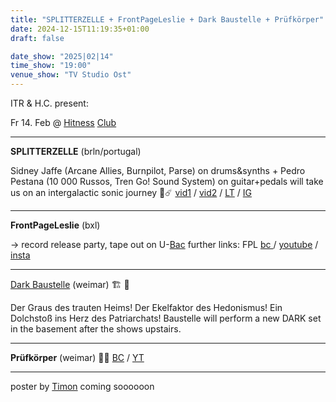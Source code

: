 ```yaml
---
title: "SPLITTERZELLE + FrontPageLeslie + Dark Baustelle + Prüfkörper"
date: 2024-12-15T11:19:35+01:00
draft: false

date_show: "2025|02|14"
time_show: "19:00"
venue_show: "TV Studio Ost"
---
```


ITR & H.C. present:

Fr 14. Feb @ [Hitness](https://t.me/Hitness) [Club](https://hitness.club/)

---

**SPLITTERZELLE** (brln/portugal)

Sidney Jaffe (Arcane Allies, Burnpilot, Parse) on drums&synths + Pedro Pestana (10 000 Russos, Tren Go! Sound System) on guitar+pedals will take us on an intergalactic sonic journey 🚀☄️
[vid1](https://www.youtube.com/watch?v=lWbq13LNenQ) / [vid2](https://youtu.be/18uWMT_97tE?si=dtxIPQcKc_TvyTqq) / [LT](https://splitterzelle.lnk.to/STLP) / [IG](https://www.instagram.com/splitterzelle/)

---

**FrontPageLeslie** (bxl)

-> record release party, tape out on U-[Bac](https://ubac.bandcamp.com/album/feelings)
further links: FPL [bc ](https://frontpageleslie.bandcamp.com/) / [youtube](https://www.youtube.com/@FrontPageLeslie) / [insta](https://www.instagram.com/frontpageleslie_/)

---

[Dark Baustelle](https://linktr.ee/baustelle3000) (weimar) 🏗 🚛

Der Graus des trauten Heims! Der Ekelfaktor des Hedonismus! Ein Dolchstoß ins Herz des Patriarchats!
Baustelle will perform a new DARK set in the basement after the shows upstairs.

---

**Prüfkörper** (weimar) 🔬🦠
[BC](https://pruefkoerper.bandcamp.com/album/pr-fk-rper) / [YT](https://youtu.be/89sr3di3Tis?feature=shared)

---

<!-- ![SPLITTERZELLE + FrontPageLeslie + Dark Baustelle + Prüfkörper](../../posters/2025-02-14.png) -->

poster by [Timon](https://tortellinirecords.bandcamp.com/album/good-luck-volume-one) coming soooooon

